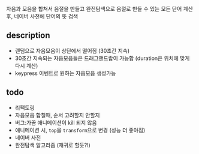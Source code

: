 자음과 모음을 합쳐서 음절을 만들고 완전탐색으로 음절로 만들 수 있는 모든 단어 계산 후, 네이버 사전에 단어의 뜻 검색

## description

- 랜덤으로 자음모음이 상단에서 떨어짐 (30초간 지속)
- 30초간 지속되는 자음모음들은 드래그앤드랍이 가능함 (duration은 위치에 맞게 다시 계산)
- keypress 이벤트로 원하는 자음모음 생성가능

## todo

- 리팩토링
- 자음모음 합칠때, 순서 고려할지 안할지
- 버그:가끔 애니메이션이 kill 되지 않음
- 애니메이션 시, `top`을 `transform`으로 변경 (성능 더 좋아짐)
- 네이버 사전
- 완전탐색 알고리즘 (재귀로 할듯?!)
